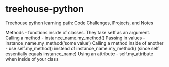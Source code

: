 # treehouse-python
Treehouse python learning path: Code Challenges, Projects, and Notes


Methods - functions inside of classes. They take self as an argument.
Calling a method - instance_name.my_method()
Passing in values - instance_name.my_method(‘some value’)
Calling a method inside of another - use self.my_method() instead of instance_name.my_method() (since self essentially equals instance_name)
Using an attribute - self.my_attribute when inside of your class
